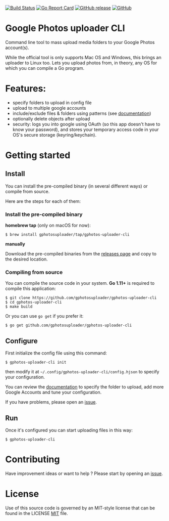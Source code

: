 [![Build Status](https://travis-ci.org/gphotosuploader/gphotos-uploader-cli.svg?branch=master)](https://travis-ci.org/gphotosuploader/gphotos-uploader-cli)
[![Go Report Card](https://goreportcard.com/badge/github.com/gphotosuploader/gphotos-uploader-cli)](https://goreportcard.com/report/github.com/gphotosuploader/gphotos-uploader-cli)
[![GitHub release](https://img.shields.io/github/release/gphotosuploader/gphotos-uploader-cli.svg)](https://github.com/gphotosuploader/gphotos-uploader-cli/releases/latest)
[![GitHub](https://img.shields.io/github/license/gphotosuploader/gphotos-uploader-cli.svg)](LICENSE)
<!--- [![Snap Status](https://build.snapcraft.io/badge/gphotosuploader/gphotos-uploader-cli.svg)](https://build.snapcraft.io/user/gphotosuploader/gphotos-uploader-cli) --->

# Google Photos uploader CLI

Command line tool to mass upload media folders to your Google Photos account(s).    

While the official tool is only supports Mac OS and Windows, this brings an uploader to Linux too. Lets you upload photos from, in theory, any OS for which you can compile a Go program.     

# Features:

- specify folders to upload in config file
- upload to multiple google accounts
- include/exclude files & folders using patterns (see [documentation](.docs/configuration.md))
- optionally delete objects after uploaḍ
- security: logs you into google using OAuth (so this app doesn't have to know your password), and stores your temporary access code in your OS's secure storage (keyring/keychain).

# Getting started

## Install
You can install the pre-compiled binary (in several different ways) or compile from source.

Here are the steps for each of them:

### Install the pre-compiled binary

**homebrew tap** (only on macOS for now):
```
$ brew install gphotosuploader/tap/gphotos-uploader-cli
```

**manually**

Download the pre-compiled binaries from the [releases page](https://github.com/gphotosuploader/gphotos-uploader-cli/releases/latest) and copy to the desired location.

### Compiling from source

You can compile the source code in your system. **Go 1.11+** is required to compile this application:

```
$ git clone https://github.com/gphotosuploader/gphotos-uploader-cli
$ cd gphotos-uploader-cli
$ make build
```

Or you can use `go get` if you prefer it:

```
$ go get github.com/gphotosuploader/gphotos-uploader-cli
```

## Configure
First initialize the config file using this command:
```
$ gphotos-uploader-cli init
```

then modify it at `~/.config/gphotos-uploader-cli/config.hjson` to specify your configuration.

You can review the [documentation](.docs/configuration.md) to specify the folder to upload, add more Google Accounts and tune your configuration.

If you have problems, please open an [issue](https://github.com/gphotosuploader/gphotos-uploader-cli/issues). 

## Run

Once it's configured you can start uploading files in this way:
``` 
$ gphotos-uploader-cli
```    

# Contributing
Have improvement ideas or want to help ? Please start by opening an [issue](https://github.com/gphotosuploader/gphotos-uploader-cli/issues). 


# License
 
 Use of this source code is governed by an MIT-style license that can be found in the LICENSE [MIT](LICENSE) file.

